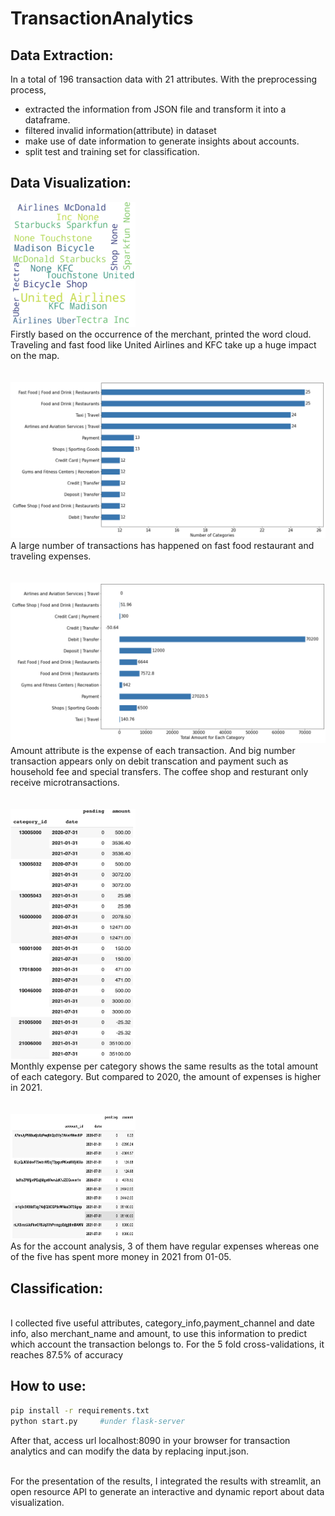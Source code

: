 # TransactionAnalytics

## Data Extraction:
In a total of 196 transaction data with 21 attributes. With the preprocessing process,
* extracted the information from JSON file and transform it into a dataframe.
* filtered invalid information(attribute) in dataset
* make use of date information to generate insights about accounts.
* split test and training set for classification.

## Data Visualization:
<img src='./pics/wordCloud.png' style='width:200px;height:200px'  class='center'>
<br>Firstly based on the occurrence of the merchant, printed the word cloud. Traveling and fast food like United Airlines and KFC take up a huge impact on the map.</br>
<br></br>
<img src='./pics/num_of_category.png'>
<br>A large number of transactions has happened on fast food restaurant and traveling expenses.</br>
<br></br>
<img src='./pics/expense_per_brand.png'>
<br>Amount attribute is the expense of each transaction. And big number transaction appears only on debit transcation and payment such as household fee and special transfers. The coffee shop and resturant only receive microtransactions. </br>
<br></br>
<img src='./pics/monthly_cat.png' style='width:200px;height:400px'>
<br>Monthly expense per category shows the same results as the total amount of each category. But compared to 2020, the amount of expenses is higher in 2021. </br>
<br></br>
<img src='./pics/monthly_expense_acc.png'  
style='width:200px;height:200px'>
<br>As for the account analysis, 3 of them have regular expenses whereas one of the five has spent more money in 2021 from 01-05.</br>

## Classification:
<br>I collected five useful attributes, category_info,payment_channel and date info, also merchant_name and amount, to use this information to predict which account the transaction belongs to. For the 5 fold cross-validations, it reaches 87.5% of accuracy</br>

## How to use:

```bash
pip install -r requirements.txt
python start.py     #under flask-server
```
After that, access url localhost:8090 in your browser for transaction analytics and can modify the data by replacing input.json.
<br></br>

For the presentation of the results, I integrated the results with streamlit, an open resource API to generate an interactive and dynamic report about data visualization.